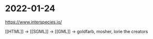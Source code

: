 # 2022-01-24
https://www.interspecies.io/

[[HTML]] -> [[SGML]] -> [[GML]] -> goldfarb, mosher, lorie the creators

